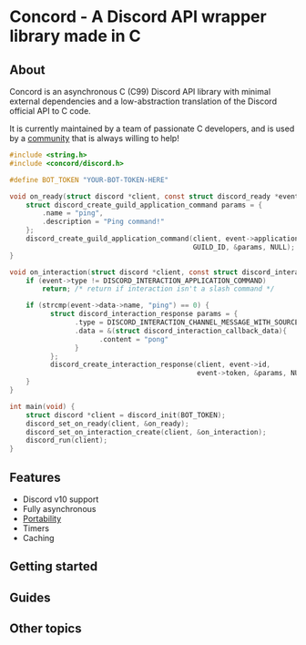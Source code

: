 [discord-invite]: https://discord.gg/Y7Xa6MA82v
[portability]: ../PORTABILITY.md

# Concord - A Discord API wrapper library made in C

## About

Concord is an asynchronous C (C99) Discord API library with minimal external dependencies and a low-abstraction translation of the Discord official API to C code.

It is currently maintained by a team of passionate C developers, and is used by a [community][discord-invite] that is always willing to help!

```c
#include <string.h>
#include <concord/discord.h>

#define BOT_TOKEN "YOUR-BOT-TOKEN-HERE"

void on_ready(struct discord *client, const struct discord_ready *event) {
    struct discord_create_guild_application_command params = {
        .name = "ping",
        .description = "Ping command!"
    };
    discord_create_guild_application_command(client, event->application->id,
                                             GUILD_ID, &params, NULL);
}

void on_interaction(struct discord *client, const struct discord_interaction *event) {
    if (event->type != DISCORD_INTERACTION_APPLICATION_COMMAND)
        return; /* return if interaction isn't a slash command */

    if (strcmp(event->data->name, "ping") == 0) {
          struct discord_interaction_response params = {
                .type = DISCORD_INTERACTION_CHANNEL_MESSAGE_WITH_SOURCE,
                .data = &(struct discord_interaction_callback_data){
                      .content = "pong"
                }
          };
          discord_create_interaction_response(client, event->id,
                                              event->token, &params, NULL);
    }
}

int main(void) {
    struct discord *client = discord_init(BOT_TOKEN);
    discord_set_on_ready(client, &on_ready);
    discord_set_on_interaction_create(client, &on_interaction);
    discord_run(client);
}
```

## Features

- Discord v10 support
- Fully asynchronous
- [Portability][portability]
- Timers
- Caching

## Getting started
<!-- List guides to help set up the first bot, concord's workflow, some of its quirks -->

## Guides
<!-- General purpose guides, how to use embeds, interactions, etc -->

## Other topics
<!-- Links to other useful C resources, such as good debugging practices >
